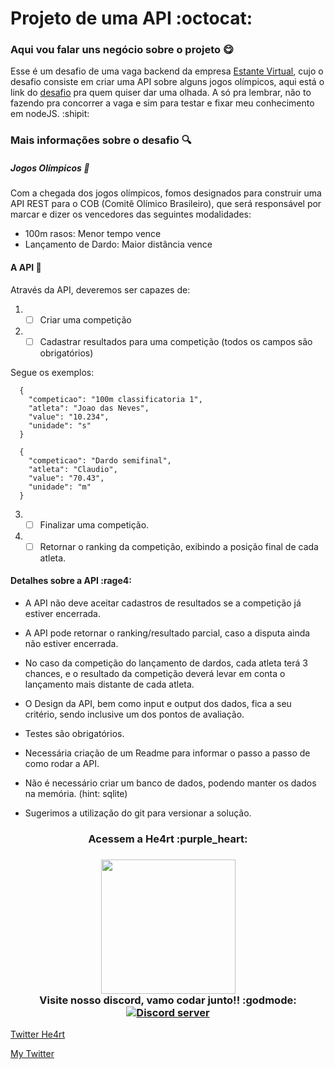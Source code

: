 # Projeto de uma API :octocat:

### Aqui vou falar uns negócio sobre o projeto :yum:

Esse é um desafio de uma vaga backend da empresa [Estante Virtual](https://github.com/estantevirtual), cujo o desafio consiste em criar uma API sobre alguns jogos olímpicos, aqui está o link do [desafio](https://github.com/estantevirtual/vagas/blob/master/desafios/backend.md) pra quem quiser dar uma olhada. A só pra lembrar, não to fazendo pra concorrer a vaga e sim para testar e fixar meu conhecimento em nodeJS. :shipit:

### Mais informações sobre o desafio :mag:

##### Jogos Olímpicos :flags:

Com a chegada dos jogos olímpicos, fomos designados para construir uma API REST para o COB (Comitê Olímico Brasileiro), que será responsável por marcar e dizer os vencedores das seguintes modalidades:

- 100m rasos: Menor tempo vence
- Lançamento de Dardo: Maior distância vence

#### A API :rocket:

Através da API, deveremos ser capazes de:

1. - [ ] Criar uma competição
2. - [ ] Cadastrar resultados para uma competição (todos os campos são obrigatórios)

Segue os exemplos:

```
  {
    "competicao": "100m classificatoria 1",
    "atleta": "Joao das Neves",
    "value": "10.234",
    "unidade": "s"
  }
```

```
  {
    "competicao": "Dardo semifinal",
    "atleta": "Claudio",
    "value": "70.43",
    "unidade": "m"
  }
```

3. - [ ] Finalizar uma competição.
4. - [ ] Retornar o ranking da competição, exibindo a posição final de cada atleta.

#### Detalhes sobre a API :rage4:

- A API não deve aceitar cadastros de resultados se a competição já estiver encerrada.

- A API pode retornar o ranking/resultado parcial, caso a disputa ainda não estiver encerrada.

- No caso da competição do lançamento de dardos, cada atleta terá 3 chances, e o resultado da competição deverá levar em conta o lançamento mais distante de cada atleta.

- O Design da API, bem como input e output dos dados, fica a seu critério, sendo inclusive um dos pontos de avaliação.

- Testes são obrigatórios.

- Necessária criação de um Readme para informar o passo a passo de como rodar a API.

- Não é necessário criar um banco de dados, podendo manter os dados na memória. (hint: sqlite)

- Sugerimos a utilização do git para versionar a solução.

<h3 align="center">
  Acessem a He4rt :purple_heart:
</h3>

<h3 align="center">
  <img src="https://heartdevs.com/wp-content/uploads/2018/12/logo.png" width="215"><br>
    Visite nosso discord, vamo codar junto!! :godmode:
	<a href="https://discord.gg/J78z3FV" target="_blank">
	<img src="https://discordapp.com/api/guilds/452926217558163456/embed.png" alt="Discord server"/></a><br>
</h3>

[Twitter He4rt](https://twitter.com/He4rtDevs)

[My Twitter](https://twitter.com/m7Aei_He4rt)
